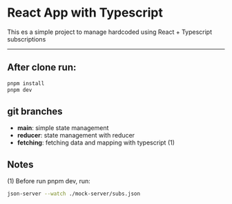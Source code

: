# React App with Typescript

This es a simple project to manage hardcoded using React + Typescript subscriptions

---

## After clone run:

```sh
pnpm install
pnpm dev
```

## git branches

- **main**: simple state management
- **reducer**: state management with reducer
- **fetching**: fetching data and mapping with typescript (1)

## Notes

(1) Before run pnpm dev, run:

```sh
json-server --watch ./mock-server/subs.json
```
